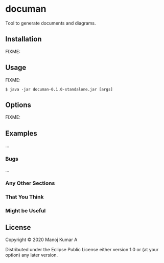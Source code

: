# documan

Tool to generate documents and diagrams.

## Installation

FIXME:

## Usage

FIXME:

    $ java -jar documan-0.1.0-standalone.jar [args]

## Options

FIXME: 

## Examples

...

### Bugs

...

### Any Other Sections
### That You Think
### Might be Useful

## License

Copyright © 2020 Manoj Kumar A

Distributed under the Eclipse Public License either version 1.0 or (at
your option) any later version.
